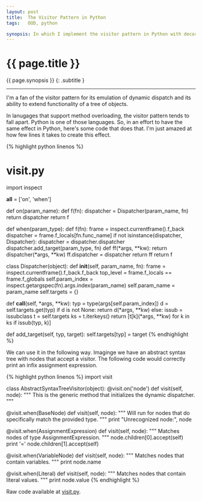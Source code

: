 ```yaml
---
layout: post
title:  The Visitor Pattern in Python
tags:   OOD, python

synopsis: In which I implement the visitor pattern in Python with decorators.
---
```


# {{ page.title }}

{{ page.synopsis }}
{: .subtitle }

-----

I'm a fan of the visitor pattern for its emulation of dynamic dispatch and its
ability to extend functionality of a tree of objects.

In lanugages that support method overloading, the visitor pattern tends to
fall apart. Python is one of those languages. So, in an effort to have the
same effect in Python, here's some code that does that. I'm just amazed at how
few lines it takes to create this effect.

{% highlight python linenos %}
# visit.py

import inspect

__all__ = ['on', 'when']

def on(param_name):
  def f(fn):
    dispatcher = Dispatcher(param_name, fn)
    return dispatcher
  return f


def when(param_type):
  def f(fn):
    frame = inspect.currentframe().f_back
    dispatcher = frame.f_locals[fn.func_name]
    if not isinstance(dispatcher, Dispatcher):
      dispatcher = dispatcher.dispatcher
    dispatcher.add_target(param_type, fn)
    def ff(*args, **kw):
      return dispatcher(*args, **kw)
    ff.dispatcher = dispatcher
    return ff
  return f


class Dispatcher(object):
  def __init__(self, param_name, fn):
    frame = inspect.currentframe().f_back.f_back
    top_level = frame.f_locals == frame.f_globals
    self.param_index = inspect.getargspec(fn).args.index(param_name)
    self.param_name = param_name
    self.targets = {}

  def __call__(self, *args, **kw):
    typ = type(args[self.param_index])
    d = self.targets.get(typ)
    if d is not None:
      return d(*args, **kw)
    else:
      issub = issubclass
      t = self.targets
      ks = t.iterkeys()
      return [t[k](*args, **kw) for k in ks if issub(typ, k)]

  def add_target(self, typ, target):
    self.targets[typ] = target
{% endhighlight %}

We can use it in the following way. Imaginge we have an abstract syntax tree
with nodes that accept a visitor. The following code would correctly print an
infix assignment expression.

{% highlight python linenos %}
import visit

class AbstractSyntaxTreeVisitor(object):
  @visit.on('node')
  def visit(self, node):
    """
    This is the generic method that initializes the
    dynamic dispatcher.
    """

  @visit.when(BaseNode)
  def visit(self, node):
    """
    Will run for nodes that do specifically match the
    provided type.
    """
    print "Unrecognized node:", node

  @visit.when(AssignmentExpression)
  def visit(self, node):
    """ Matches nodes of type AssignmentExpression. """
    node.children[0].accept(self)
    print '='
    node.children[1].accept(self)

  @visit.when(VariableNode)
  def visit(self, node):
    """ Matches nodes that contain variables. """
    print node.name

  @visit.when(Literal)
  def visit(self, node):
    """ Matches nodes that contain literal values. """
    print node.value
{% endhighlight %}

Raw code available at [visit.py](/assets/visit.py).
